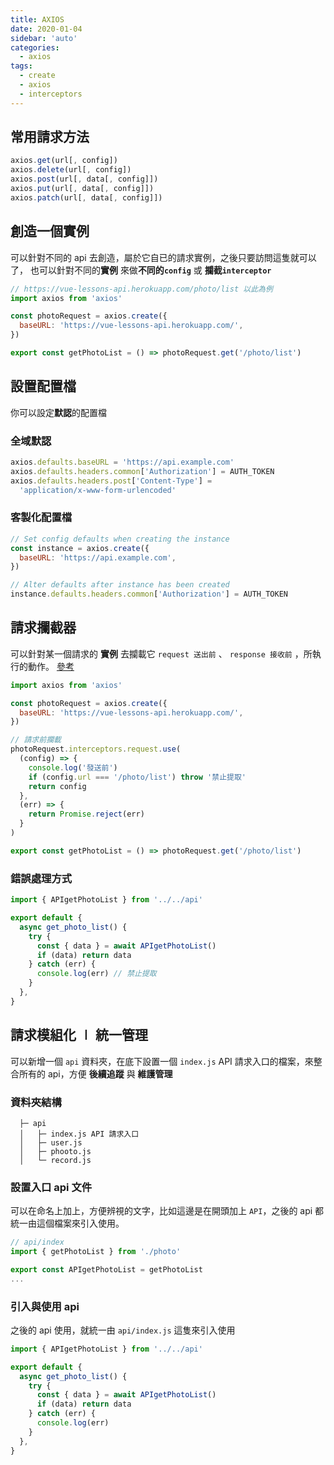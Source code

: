 ```yaml
---
title: AXIOS
date: 2020-01-04
sidebar: 'auto'
categories:
  - axios
tags:
  - create
  - axios
  - interceptors
---
```


## 常用請求方法

```js
axios.get(url[, config])
axios.delete(url[, config])
axios.post(url[, data[, config]])
axios.put(url[, data[, config]])
axios.patch(url[, data[, config]])
```

## 創造一個實例

可以針對不同的 api 去創造，屬於它自已的請求實例，之後只要訪問這隻就可以了，
也可以針對不同的**實例** 來做**不同的`config`** 或 **攔截`interceptor`**

```js
// https://vue-lessons-api.herokuapp.com/photo/list 以此為例
import axios from 'axios'

const photoRequest = axios.create({
  baseURL: 'https://vue-lessons-api.herokuapp.com/',
})

export const getPhotoList = () => photoRequest.get('/photo/list')
```

## 設置配置檔

你可以設定**默認**的配置檔

### 全域默認

```js
axios.defaults.baseURL = 'https://api.example.com'
axios.defaults.headers.common['Authorization'] = AUTH_TOKEN
axios.defaults.headers.post['Content-Type'] =
  'application/x-www-form-urlencoded'
```

### 客製化配置檔

```js
// Set config defaults when creating the instance
const instance = axios.create({
  baseURL: 'https://api.example.com',
})

// Alter defaults after instance has been created
instance.defaults.headers.common['Authorization'] = AUTH_TOKEN
```

## 請求攔截器

可以針對某一個請求的 **實例** 去攔載它 `request 送出前` 、 `response 接收前` ，所執行的動作。 [參考](https://github.com/axios/axios#interceptors)

```js {8-17}
import axios from 'axios'

const photoRequest = axios.create({
  baseURL: 'https://vue-lessons-api.herokuapp.com/',
})

// 請求前攔載
photoRequest.interceptors.request.use(
  (config) => {
    console.log('發送前')
    if (config.url === '/photo/list') throw '禁止提取'
    return config
  },
  (err) => {
    return Promise.reject(err)
  }
)

export const getPhotoList = () => photoRequest.get('/photo/list')
```

### 錯誤處理方式

```js {9}
import { APIgetPhotoList } from '../../api'

export default {
  async get_photo_list() {
    try {
      const { data } = await APIgetPhotoList()
      if (data) return data
    } catch (err) {
      console.log(err) // 禁止提取
    }
  },
}
```

## 請求模組化 ∣ 統一管理

可以新增一個 `api` 資料夾，在底下設置一個 `index.js` API 請求入口的檔案，來整合所有的 api，方便 **後續追蹤** 與 **維護管理**

### 資料夾結構

```
  ├─ api
  │   ├─ index.js API 請求入口
  │   ├─ user.js
  │   ├─ phooto.js
  │   └─ record.js
```

### 設置入口 api 文件

可以在命名上加上，方便辨視的文字，比如這邊是在開頭加上 `API`，之後的 api 都統一由這個檔案來引入使用。

```js
// api/index
import { getPhotoList } from './photo'

export const APIgetPhotoList = getPhotoList
...
```

### 引入與使用 api

之後的 api 使用，就統一由 `api/index.js` 這隻來引入使用

```js
import { APIgetPhotoList } from '../../api'

export default {
  async get_photo_list() {
    try {
      const { data } = await APIgetPhotoList()
      if (data) return data
    } catch (err) {
      console.log(err)
    }
  },
}
```
